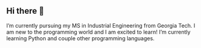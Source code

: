 ## Hi there 👋
I’m currently pursuing my MS in Industrial Engineering from Georgia Tech. 
I am new to the programming world and I am excited to learn! 
I’m currently learning Python and couple other programming languages. 
<!--
**shreyasunny/shreyasunny** is a ✨ _special_ ✨ repository because its `README.md` (this file) appears on your GitHub profile.

